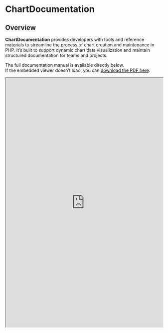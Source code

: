 # ChartDocumentation

## Overview

**ChartDocumentation** provides developers with tools and reference materials to streamline the process of chart creation and maintenance in PHP. It’s built to support dynamic chart data visualization and maintain structured documentation for teams and projects.

The full documentation manual is available directly below.  
If the embedded viewer doesn’t load, you can [download the PDF here](output.pdf).

<iframe src="https://github.com/LuisBaroniWSD/ChartDocumentation/blob/main/output.pdf" width="100%" height="800px">
</iframe>
